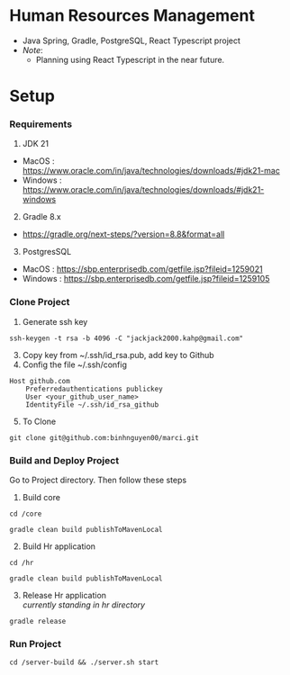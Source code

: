 # Human Resources Management
- Java Spring, Gradle, PostgreSQL, React Typescript project 
- *Note*:
    - Planning using React Typescript in the near future.
# Setup
### Requirements
1. JDK 21
- MacOS    : https://www.oracle.com/in/java/technologies/downloads/#jdk21-mac
- Windows  : https://www.oracle.com/in/java/technologies/downloads/#jdk21-windows
2. Gradle 8.x
- https://gradle.org/next-steps/?version=8.8&format=all
3. PostgresSQL
- MacOS    : https://sbp.enterprisedb.com/getfile.jsp?fileid=1259021
- Windows  : https://sbp.enterprisedb.com/getfile.jsp?fileid=1259105
### Clone Project
1. Generate ssh key
```
ssh-keygen -t rsa -b 4096 -C "jackjack2000.kahp@gmail.com"
```
3. Copy key from ~/.ssh/id_rsa.pub, add key to Github
4. Config the file ~/.ssh/config
```plaintext
Host github.com
    Preferredauthentications publickey
    User <your_github_user_name>
    IdentityFile ~/.ssh/id_rsa_github
```
5. To Clone
```
git clone git@github.com:binhnguyen00/marci.git
```
### Build and Deploy Project
Go to Project directory. Then follow these steps
1. Build core 
```plaintext
cd /core
```
```plaintext
gradle clean build publishToMavenLocal
```
2. Build Hr application
```plaintext
cd /hr
```
```plaintext
gradle clean build publishToMavenLocal
```
3. Release Hr application <br/>
*currently standing in hr directory*
```plaintext
gradle release
```
### Run Project
```plaintext
cd /server-build && ./server.sh start
```
